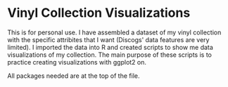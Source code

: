 # Vinyl Collection Visualizations
This is for personal use. I have assembled a dataset of my vinyl collection with the specific attribites that I want (Discogs' data features are very limited).
I imported the data into R and created scripts to show me data visualizations of my collection.
The main purpose of these scripts is to practice creating visualizations with ggplot2 on.

All packages needed are at the top of the file.
